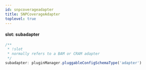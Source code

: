 ```yaml
---
id: snpcoverageadapter
title: SNPCoverageAdapter
toplevel: true
---
```


#### slot: subadapter

```js
/**
 * !slot
 * normally refers to a BAM or CRAM adapter
 */
subadapter: pluginManager.pluggableConfigSchemaType('adapter')
```
